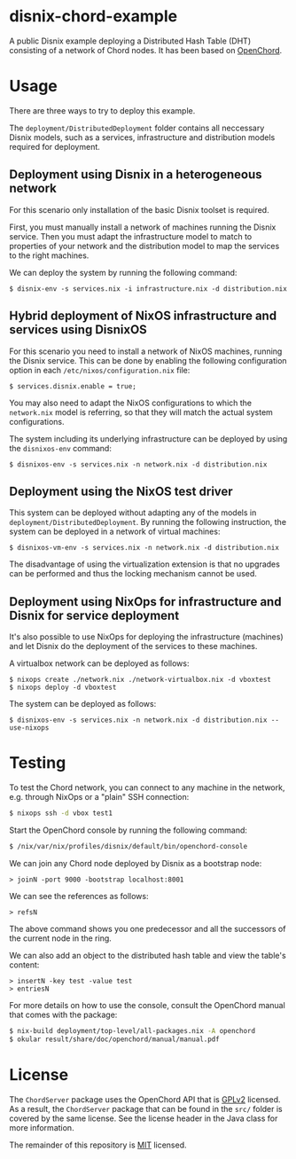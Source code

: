 disnix-chord-example
====================
A public Disnix example deploying a Distributed Hash Table (DHT) consisting of a
network of Chord nodes. It has been based on
[OpenChord](http://open-chord.sourceforge.net).

Usage
=====
There are three ways to try to deploy this example.

The `deployment/DistributedDeployment` folder contains all
neccessary Disnix models, such as a services, infrastructure and distribution
models required for deployment.

Deployment using Disnix in a heterogeneous network
--------------------------------------------------
For this scenario only installation of the basic Disnix toolset is required.

First, you must manually install a network of machines running the Disnix
service. Then you must adapt the infrastructure model to match to properties of
your network and the distribution model to map the services to the right
machines.

We can deploy the system by running the following command:

    $ disnix-env -s services.nix -i infrastructure.nix -d distribution.nix

Hybrid deployment of NixOS infrastructure and services using DisnixOS
---------------------------------------------------------------------
For this scenario you need to install a network of NixOS machines, running the
Disnix service. This can be done by enabling the following configuration option
in each `/etc/nixos/configuration.nix` file:

    $ services.disnix.enable = true;

You may also need to adapt the NixOS configurations to which the `network.nix`
model is referring, so that they will match the actual system configurations.

The system including its underlying infrastructure can be deployed by using the
`disnixos-env` command:

    $ disnixos-env -s services.nix -n network.nix -d distribution.nix

Deployment using the NixOS test driver
--------------------------------------
This system can be deployed without adapting any of the models in
`deployment/DistributedDeployment`. By running the following instruction, the
system can be deployed in a network of virtual machines:

    $ disnixos-vm-env -s services.nix -n network.nix -d distribution.nix

The disadvantage of using the virtualization extension is that no upgrades can be
performed and thus the locking mechanism cannot be used.

Deployment using NixOps for infrastructure and Disnix for service deployment
----------------------------------------------------------------------------
It's also possible to use NixOps for deploying the infrastructure (machines) and
let Disnix do the deployment of the services to these machines.

A virtualbox network can be deployed as follows:

    $ nixops create ./network.nix ./network-virtualbox.nix -d vboxtest
    $ nixops deploy -d vboxtest

The system can be deployed as follows:

    $ disnixos-env -s services.nix -n network.nix -d distribution.nix --use-nixops

Testing
=======
To test the Chord network, you can connect to any machine in the network, e.g.
through NixOps or a "plain" SSH connection:

```bash
$ nixops ssh -d vbox test1
```

Start the OpenChord console by running the following command:

```bash
$ /nix/var/nix/profiles/disnix/default/bin/openchord-console
```

We can join any Chord node deployed by Disnix as a bootstrap node:

```
> joinN -port 9000 -bootstrap localhost:8001
```

We can see the references as follows:

```
> refsN
```

The above command shows you one predecessor and all the successors of the
current node in the ring.

We can also add an object to the distributed hash table and view the table's
content:

```
> insertN -key test -value test
> entriesN
```

For more details on how to use the console, consult the OpenChord manual that
comes with the package:

```bash
$ nix-build deployment/top-level/all-packages.nix -A openchord
$ okular result/share/doc/openchord/manual/manual.pdf
```

License
=======
The `ChordServer` package uses the OpenChord API that is
[GPLv2](https://www.gnu.org/licenses/old-licenses/gpl-2.0.en.html) licensed.
As a result, the `ChordServer` package that can be found in the `src/` folder is
covered by the same license. See the license header in the Java class for more
information.

The remainder of this repository is [MIT](https://opensource.org/licenses/MIT)
licensed.
